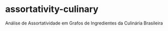 # assortativity-culinary
Análise de Assortatividade em Grafos de Ingredientes da  Culinária Brasileira 
